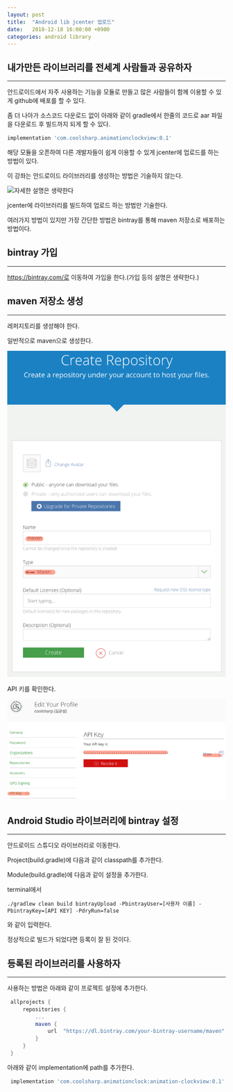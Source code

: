 ```yaml
---
layout: post
title:  "Android lib jcenter 업로드"
date:   2018-12-18 16:00:00 +0900
categories: android library
---
```


## 내가만든 라이브러리를 전세계 사람들과 공유하자
___
안드로이드에서 자주 사용하는 기능을 모듈로 만들고 많은 사람들이 함께 이용할 수 있게 github에 배포를 할 수 있다.

좀 더 나아가 소스코드 다운로드 없이 아래와 같이 gradle에서 한줄의 코드로 aar 파일을 다운로드 후 빌드까지 되게 할 수 있다.

```groovy
implementation 'com.coolsharp.animationclockview:0.1'
```

해당 모듈을 오픈하여 다른 개발자들이 쉽게 이용할 수 있게 jcenter에 업로드를 하는 방법이 있다.

이 강좌는 안드로이드 라이브러리를 생성하는 방법은 기술하지 않는다.

![자세한 설명은 생략한다](https://s3.namuwikiusercontent.com/s/2b38937bb1ead788420b12c0f2f31d441cfc8af59d3fba718c03085bd37cacece7eaae2bc0e47717d99177eb018bd48b66075acf90a58840228eeb6fa02eeca14a417ad7b69e8fb704c7bfe48ab5c4ae025bb61179548d65c52b8ae964ee6358)

jcenter에 라이브러리를 빌드하여 업로드 하는 방법만 기술한다.

여러가지 방법이 있지만 가장 간단한 방법은 bintray를 통해 maven 저장소로 배포하는 방법이다.


## bintray 가입
___
https://bintray.com/로 이동하여 가입을 한다.(가입 등의 설명은 생략한다.)


## maven 저장소 생성
___
레퍼지토리를 생성해야 한다.

일반적으로 maven으로 생성한다.<br>

![레파지토리 생성](/static/img//android_jcenter_01.png)

API 키를 확인한다.

![API 키 확인](/static/img/android_jcenter_02.png)


## Android Studio 라이브러리에 bintray 설정
___
안드로이드 스튜디오 라이브러리로 이동한다.

Project(build.gradle)에 다음과 같이 classpath를 추가한다.

<script src="https://gist.github.com/coolsharp/3f3434a24adb1f300a354acdffaad985.js"></script>

Module(build.gradle)에 다음과 같이 설정을 추가한다.

<script src="https://gist.github.com/coolsharp/1aad148423502187b992f5189a742f6a.js"></script>

terminal에서
```
./gradlew clean build bintrayUpload -PbintrayUser=[사용자 이름] -PbintrayKey=[API KEY] -PdryRun=false
```
와 같이 입력한다.

정상적으로 빌드가 되었다면 등록이 잘 된 것이다.


## 등록된 라이브러리를 사용하자
___
사용하는 방법은 아래와 같이 프로젝트 설정에 추가한다.

```groovy
 allprojects {	
     repositories {	
         ...	
         maven {	
             url  "https://dl.bintray.com/your-bintray-username/maven"	
         }	
     }	
 }	
```	

아래와 같이 implementation에 path를 추가한다.

```groovy
 implementation 'com.coolsharp.animationclock:animation-clockview:0.1'	
```